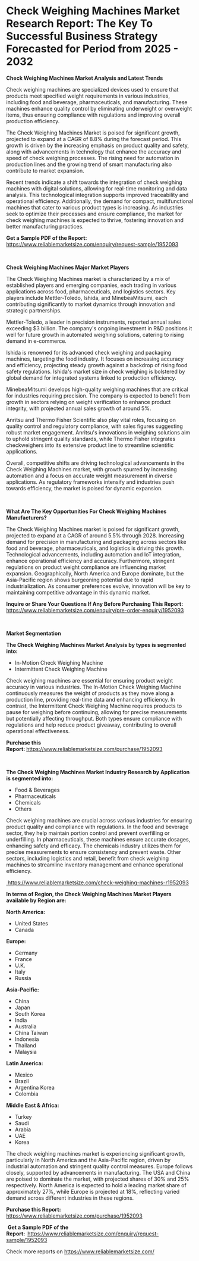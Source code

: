 <p><h1>Check Weighing Machines Market Research Report: The Key To Successful Business Strategy Forecasted for Period from 2025 - 2032</h1></p><p><strong>Check Weighing Machines Market Analysis and Latest Trends</strong></p>
<p><p>Check weighing machines are specialized devices used to ensure that products meet specified weight requirements in various industries, including food and beverage, pharmaceuticals, and manufacturing. These machines enhance quality control by eliminating underweight or overweight items, thus ensuring compliance with regulations and improving overall production efficiency.</p><p>The Check Weighing Machines Market is poised for significant growth, projected to expand at a CAGR of 8.8% during the forecast period. This growth is driven by the increasing emphasis on product quality and safety, along with advancements in technology that enhance the accuracy and speed of check weighing processes. The rising need for automation in production lines and the growing trend of smart manufacturing also contribute to market expansion.</p><p>Recent trends indicate a shift towards the integration of check weighing machines with digital solutions, allowing for real-time monitoring and data analysis. This technological integration supports improved traceability and operational efficiency. Additionally, the demand for compact, multifunctional machines that cater to various product types is increasing. As industries seek to optimize their processes and ensure compliance, the market for check weighing machines is expected to thrive, fostering innovation and better manufacturing practices.</p></p>
<p><strong>Get a Sample PDF of the Report:&nbsp;</strong> <a href="https://www.reliablemarketsize.com/enquiry/request-sample/1952093?utm_campaign=2218&utm_medium=2&utm_source=Github&utm_content=ia&utm_term=20022025&utm_id=check-weighing-machines">https://www.reliablemarketsize.com/enquiry/request-sample/1952093</a></p>
<p>&nbsp;</p>
<p><strong>Check Weighing Machines Major Market Players</strong></p>
<p><p>The Check Weighing Machines market is characterized by a mix of established players and emerging companies, each trading in various applications across food, pharmaceuticals, and logistics sectors. Key players include Mettler-Toledo, Ishida, and MinebeaMitsumi, each contributing significantly to market dynamics through innovation and strategic partnerships.</p><p>Mettler-Toledo, a leader in precision instruments, reported annual sales exceeding $3 billion. The company's ongoing investment in R&D positions it well for future growth in automated weighing solutions, catering to rising demand in e-commerce.</p><p>Ishida is renowned for its advanced check weighing and packaging machines, targeting the food industry. It focuses on increasing accuracy and efficiency, projecting steady growth against a backdrop of rising food safety regulations. Ishida's market size in check weighing is bolstered by global demand for integrated systems linked to production efficiency.</p><p>MinebeaMitsumi develops high-quality weighing machines that are critical for industries requiring precision. The company is expected to benefit from growth in sectors relying on weight verification to enhance product integrity, with projected annual sales growth of around 5%.</p><p>Anritsu and Thermo Fisher Scientific also play vital roles, focusing on quality control and regulatory compliance, with sales figures suggesting robust market engagement. Anritsu's innovations in weighing solutions aim to uphold stringent quality standards, while Thermo Fisher integrates checkweighers into its extensive product line to streamline scientific applications.</p><p>Overall, competitive shifts are driving technological advancements in the Check Weighing Machines market, with growth spurred by increasing automation and a focus on accurate weight measurement in diverse applications. As regulatory frameworks intensify and industries push towards efficiency, the market is poised for dynamic expansion.</p></p>
<p>&nbsp;</p>
<p><strong>What Are The Key Opportunities For Check Weighing Machines Manufacturers?</strong></p>
<p><p>The Check Weighing Machines market is poised for significant growth, projected to expand at a CAGR of around 5.5% through 2028. Increasing demand for precision in manufacturing and packaging across sectors like food and beverage, pharmaceuticals, and logistics is driving this growth. Technological advancements, including automation and IoT integration, enhance operational efficiency and accuracy. Furthermore, stringent regulations on product weight compliance are influencing market expansion. Geographically, North America and Europe dominate, but the Asia-Pacific region shows burgeoning potential due to rapid industrialization. As consumer preferences evolve, innovation will be key to maintaining competitive advantage in this dynamic market.</p></p>
<p><strong>Inquire or Share Your Questions If Any Before Purchasing This Report:</strong> <a href="https://www.reliablemarketsize.com/enquiry/pre-order-enquiry/1952093?utm_campaign=2218&utm_medium=2&utm_source=Github&utm_content=ia&utm_term=20022025&utm_id=check-weighing-machines">https://www.reliablemarketsize.com/enquiry/pre-order-enquiry/1952093</a></p>
<p>&nbsp;</p>
<p><strong>Market Segmentation</strong></p>
<p><strong>The Check Weighing Machines Market Analysis by types is segmented into:</strong></p>
<p><ul><li>In-Motion Check Weighing Machine</li><li>Intermittent Check Weighing Machine</li></ul></p>
<p><p>Check weighing machines are essential for ensuring product weight accuracy in various industries. The In-Motion Check Weighing Machine continuously measures the weight of products as they move along a production line, providing real-time data and enhancing efficiency. In contrast, the Intermittent Check Weighing Machine requires products to pause for weighing before continuing, allowing for precise measurements but potentially affecting throughput. Both types ensure compliance with regulations and help reduce product giveaway, contributing to overall operational effectiveness.</p></p>
<p><strong>Purchase this Report:&nbsp;</strong><a href="https://www.reliablemarketsize.com/purchase/1952093?utm_campaign=2218&utm_medium=2&utm_source=Github&utm_content=ia&utm_term=20022025&utm_id=check-weighing-machines">https://www.reliablemarketsize.com/purchase/1952093</a></p>
<p>&nbsp;</p>
<p><strong>The Check Weighing Machines Market Industry Research by Application is segmented into:</strong></p>
<p><ul><li>Food & Beverages</li><li>Pharmaceuticals</li><li>Chemicals</li><li>Others</li></ul></p>
<p><p>Check weighing machines are crucial across various industries for ensuring product quality and compliance with regulations. In the food and beverage sector, they help maintain portion control and prevent overfilling or underfilling. In pharmaceuticals, these machines ensure accurate dosages, enhancing safety and efficacy. The chemicals industry utilizes them for precise measurements to ensure consistency and prevent waste. Other sectors, including logistics and retail, benefit from check weighing machines to streamline inventory management and enhance operational efficiency.</p></p>
<p><a href="https://www.reliablemarketsize.com/check-weighing-machines-r1952093?utm_campaign=2218&utm_medium=2&utm_source=Github&utm_content=ia&utm_term=20022025&utm_id=check-weighing-machines">&nbsp;https://www.reliablemarketsize.com/check-weighing-machines-r1952093</a></p>
<p><strong>In terms of Region, the Check Weighing Machines Market Players available by Region are:</strong></p>
<p>
    <p> <strong> North America: </strong>
        <ul>
            <li>United States</li>
            <li>Canada</li>
        </ul>
        </p> 
    <p> <strong> Europe: </strong>
        <ul>
            <li>Germany</li>
            <li>France</li>
            <li>U.K.</li>
            <li>Italy</li>
            <li>Russia</li>
        </ul>
        </p> 
    <p> <strong> Asia-Pacific: </strong>
        <ul>
            <li>China</li>
            <li>Japan</li>
            <li>South Korea</li>
            <li>India</li>
            <li>Australia</li>
            <li>China Taiwan</li>
            <li>Indonesia</li>
            <li>Thailand</li>
            <li>Malaysia</li>
        </ul>
        </p> 
    <p> <strong> Latin America: </strong>
        <ul>
            <li>Mexico</li>
            <li>Brazil</li>
            <li>Argentina Korea</li>
            <li>Colombia</li>
        </ul>
        </p> 
    <p> <strong> Middle East & Africa: </strong>
        <ul>
            <li>Turkey</li>
            <li>Saudi</li>
            <li>Arabia</li>
            <li>UAE</li>
            <li>Korea</li>
        </ul>
    </p>
    </p>
<p><p>The check weighing machines market is experiencing significant growth, particularly in North America and the Asia-Pacific region, driven by industrial automation and stringent quality control measures. Europe follows closely, supported by advancements in manufacturing. The USA and China are poised to dominate the market, with projected shares of 30% and 25% respectively. North America is expected to hold a leading market share of approximately 27%, while Europe is projected at 18%, reflecting varied demand across different industries in these regions.</p></p>
<p><strong>Purchase this Report: </strong><a href="https://www.reliablemarketsize.com/purchase/1952093?utm_campaign=2218&utm_medium=2&utm_source=Github&utm_content=ia&utm_term=20022025&utm_id=check-weighing-machines">https://www.reliablemarketsize.com/purchase/1952093</a></p>
<p>&nbsp;<strong>Get a Sample PDF of the Report:&nbsp;&nbsp;</strong><a href="https://www.reliablemarketsize.com/enquiry/request-sample/1952093?utm_campaign=2218&utm_medium=2&utm_source=Github&utm_content=ia&utm_term=20022025&utm_id=check-weighing-machines">https://www.reliablemarketsize.com/enquiry/request-sample/1952093</a></p>
<p><strong></strong></p>
<p>Check more reports on <a href="https://www.reliablemarketsize.com/?utm_campaign=2218&utm_medium=2&utm_source=Github&utm_content=ia&utm_term=20022025&utm_id=check-weighing-machines">https://www.reliablemarketsize.com/</a></p>